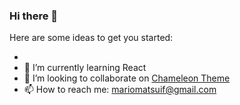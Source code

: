 ### Hi there 👋

Here are some ideas to get you started:

- 
- 🌱 I’m currently learning React
- 👯 I’m looking to collaborate on [Chameleon Theme](https://github.com/ChameleonTheme/Chameleon-theme)
- 📫 How to reach me: mariomatsuif@gmail.com
